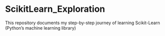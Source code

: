 # ScikitLearn_Exploration
This repository documents my step-by-step journey of learning Scikit-Learn (Python’s machine learning library)

